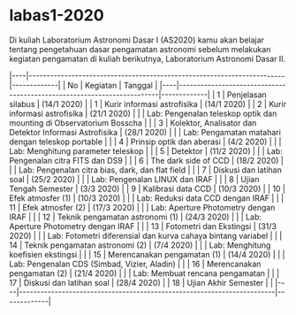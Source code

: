 # labas1-2020
Di kuliah Laboratorium Astronomi Dasar I (AS2020) kamu akan belajar tentang pengetahuan dasar pengamatan astronomi sebelum melakukan kegiatan pengamatan di kuliah berikutnya, Laboratorium Astronomi Dasar II. 

|----|------------------------------------------------------------------------|-------------|
| No | Kegiatan                                                               | Tanggal     |
|----|------------------------------------------------------------------------|-------------|
| 1  | Penjelasan silabus                                                     | (14/1 2020) |
| 1  | Kurir informasi astrofisika                                            | (14/1 2020) |
| 2  | Kurir informasi astrofisika                                            | (21/1 2020) |
|    | Lab: Pengenalan teleskop optik dan   mounting di Observatorium Bosscha |             |
| 3  | Kolektor, Analisator dan Detektor Informasi Astrofisika                | (28/1 2020) |
|    | Lab: Pengamatan matahari dengan teleskop portable                      |             |
| 4  | Prinsip optik dan aberasi                                              | (4/2 2020)  |
|    | Lab: Menghitung parameter teleskop                                     |             |
| 5  | Detektor                                                               | (11/2 2020) |
|    | Lab: Pengenalan citra FITS dan DS9                                     |             |
| 6  | The dark side of CCD                                                   | (18/2 2020) |
|    | Lab: Pengenalan citra bias, dark, dan flat field                       |             |
| 7  | Diskusi dan latihan soal                                               | (25/2 2020) |
|    | Lab: Pengenalan LINUX dan IRAF                                         |             |
| 8  | Ujian Tengah Semester                                                  | (3/3 2020)  |
| 9  | Kalibrasi data CCD                                                     | (10/3 2020) |
| 10 | Efek atmosfer (1)                                                      | (10/3 2020) |
|    | Lab: Reduksi data CCD dengan IRAF                                      |             |
| 11 | Efek atmosfer (2)                                                      | (17/3 2020) |
|    | Lab: Aperture Photometry dengan IRAF                                   |             |
| 12 | Teknik pengamatan astronomi (1)                                        | (24/3 2020) |
|    | Lab: Aperture Photometry dengan IRAF                                   |             |
| 13 | Fotometri dan Ekstingsi                                                | (31/3 2020) |
|    | Lab: Fotometri diferensial dan kurva   cahaya bintang variabel         |             |
| 14 | Teknik pengamatan astronomi (2)                                        | (7/4 2020)  |
|    | Lab: Menghitung koefisien ekstingsi                                    |             |
| 15 | Merencanakan pengamatan (1)                                            | (14/4 2020) |
|    | Lab: Pengenalan CDS (Simbad, Vizier, Aladin)                           |             |
| 16 | Merencanakan pengamatan (2)                                            | (21/4 2020) |
|    | Lab: Membuat rencana pengamatan                                        |             |
| 17 | Diskusi dan latihan soal                                               | (28/4 2020) |
| 18 | Ujian Akhir Semester                                                   |             |
|----|------------------------------------------------------------------------|-------------|
